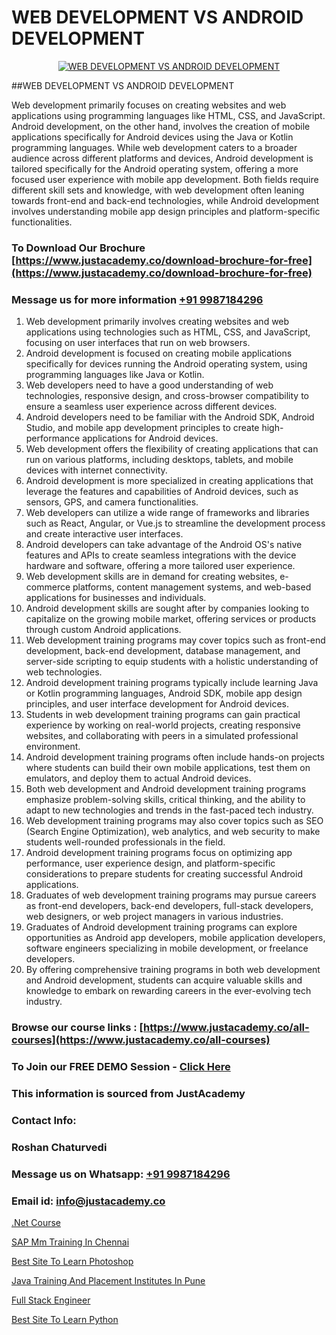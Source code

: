 # WEB DEVELOPMENT VS ANDROID DEVELOPMENT

<p align="center">
  <a href="https://justacademy.co/program-detail/mobile-app-development">
    <img src="https://justacademy.co/storage2/program_images/1704700359.webp" alt="WEB DEVELOPMENT VS ANDROID DEVELOPMENT">
  </a>
</p>
##WEB DEVELOPMENT VS ANDROID DEVELOPMENT

Web development primarily focuses on creating websites and web applications using programming languages like HTML, CSS, and JavaScript. Android development, on the other hand, involves the creation of mobile applications specifically for Android devices using the Java or Kotlin programming languages. While web development caters to a broader audience across different platforms and devices, Android development is tailored specifically for the Android operating system, offering a more focused user experience with mobile app development. Both fields require different skill sets and knowledge, with web development often leaning towards front-end and back-end technologies, while Android development involves understanding mobile app design principles and platform-specific functionalities.
### To Download Our Brochure [https://www.justacademy.co/download-brochure-for-free](https://www.justacademy.co/download-brochure-for-free)
### Message us for more information [+91 9987184296](https://api.whatsapp.com/send?phone=919987184296)
1) Web development primarily involves creating websites and web applications using technologies such as HTML, CSS, and JavaScript, focusing on user interfaces that run on web browsers.
2) Android development is focused on creating mobile applications specifically for devices running the Android operating system, using programming languages like Java or Kotlin.
3) Web developers need to have a good understanding of web technologies, responsive design, and cross-browser compatibility to ensure a seamless user experience across different devices.
4) Android developers need to be familiar with the Android SDK, Android Studio, and mobile app development principles to create high-performance applications for Android devices.
5) Web development offers the flexibility of creating applications that can run on various platforms, including desktops, tablets, and mobile devices with internet connectivity.
6) Android development is more specialized in creating applications that leverage the features and capabilities of Android devices, such as sensors, GPS, and camera functionalities.
7) Web developers can utilize a wide range of frameworks and libraries such as React, Angular, or Vue.js to streamline the development process and create interactive user interfaces.
8) Android developers can take advantage of the Android OS's native features and APIs to create seamless integrations with the device hardware and software, offering a more tailored user experience.
9) Web development skills are in demand for creating websites, e-commerce platforms, content management systems, and web-based applications for businesses and individuals.
10) Android development skills are sought after by companies looking to capitalize on the growing mobile market, offering services or products through custom Android applications.
11) Web development training programs may cover topics such as front-end development, back-end development, database management, and server-side scripting to equip students with a holistic understanding of web technologies.
12) Android development training programs typically include learning Java or Kotlin programming languages, Android SDK, mobile app design principles, and user interface development for Android devices.
13) Students in web development training programs can gain practical experience by working on real-world projects, creating responsive websites, and collaborating with peers in a simulated professional environment.
14) Android development training programs often include hands-on projects where students can build their own mobile applications, test them on emulators, and deploy them to actual Android devices.
15) Both web development and Android development training programs emphasize problem-solving skills, critical thinking, and the ability to adapt to new technologies and trends in the fast-paced tech industry.
16) Web development training programs may also cover topics such as SEO (Search Engine Optimization), web analytics, and web security to make students well-rounded professionals in the field.
17) Android development training programs focus on optimizing app performance, user experience design, and platform-specific considerations to prepare students for creating successful Android applications.
18) Graduates of web development training programs may pursue careers as front-end developers, back-end developers, full-stack developers, web designers, or web project managers in various industries.
19) Graduates of Android development training programs can explore opportunities as Android app developers, mobile application developers, software engineers specializing in mobile development, or freelance developers.
20) By offering comprehensive training programs in both web development and Android development, students can acquire valuable skills and knowledge to embark on rewarding careers in the ever-evolving tech industry.

### Browse our course links : [https://www.justacademy.co/all-courses](https://www.justacademy.co/all-courses) 
### To Join our FREE DEMO Session - [Click Here](https://www.justacademy.co/register-for-course-demo)


### This information is sourced from JustAcademy
### Contact Info:
### Roshan Chaturvedi
### Message us on Whatsapp: [+91 9987184296](https://api.whatsapp.com/send?phone=919987184296)
### Email id: [info@justacademy.co](mailto:info@justacademy.co)
                
[.Net Course](https://www.linkedin.com/pulse/net-course-justacademy-berlin-c0vhc?trackingId=486APu09KfY%2FwFzMxTM5VQ%3D%3D&lipi=urn%3Ali%3Apage%3Ad_flagship3_company_admin%3BYf0bh%2BAUR9ioxIsyYDfCpA%3D%3D)

[SAP Mm Training In Chennai](https://www.linkedin.com/pulse/sap-mm-training-chennai-justacademy-kolkata-rr7bf/)

[Best Site To Learn Photoshop](https://medium.com/@akanshapatil/best-site-to-learn-photoshop-b443e902fb5d)

[Java Training And Placement Institutes In Pune](https://medium.com/@namusn/java-training-and-placement-institutes-in-pune-4685c8270be9)

[Full Stack Engineer](https://justacademyin.github.io/Articles/Full-Stack-Engineer)

[Best Site To Learn Python](https://justacademyin.github.io/justacademy/best-site-to-learn-python)

